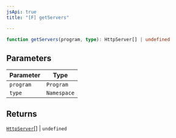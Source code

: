 ```yaml
---
jsApi: true
title: "[F] getServers"

---
```

```ts
function getServers(program, type): HttpServer[] | undefined
```

## Parameters

| Parameter | Type |
| ------ | ------ |
| `program` | `Program` |
| `type` | `Namespace` |

## Returns

[`HttpServer`](../interfaces/HttpServer.md)[] \| `undefined`
